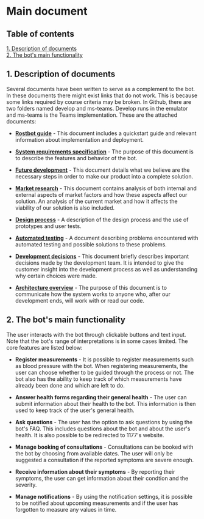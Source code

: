 # Main document

## Table of contents
[1. Description of documents](#descriptiondocuments)   
[2. The bot's main functionality](#mainfunctionality)   
 
## 1. Description of documents <a name="descriptiondocuments"></a>

Several documents have been written to serve as a complement to the bot. In these documents there might exist links that do not work. This is because some links required by course criteria may be broken. In Github, there are two folders named develop and ms-teams. Develop runs in the emulator and ms-teams is the Teams implementation. These are the attached documents:

- **[Rostbot guide](documents/RostbotGuide.md)** - This document includes a quickstart guide and relevant information about implementation and deployment.

- **[System requirements specification](documents/SystemRequirementsSpecification.md)** - The purpose of this document is to describe the features and behavior of the bot.

- **[Future development](documents/FutureDevelopment.md)** - This document details what we believe are the necessary steps in order to make our product into a complete solution.

- **[Market research](documents/MarketResearch.md)** - This document contains analysis of both internal and external aspects of market factors and how these aspects affect our solution. An analysis of the current market and how it affects the viability of our solution is also included.

- **[Design process](DesignProcess.md)** - A description of the design process and the use of prototypes and user tests.

- **[Automated testing](documents/AutomatedTesting.md)** - A document describing problems encountered with automated testing and possible solutions to these problems.

- **[Development decisions](documents/DevelopmentDecisions.md)** - This document briefly describes important decisions made by the development team. It is intended to give the customer insight into the development process as well as understanding why certain choices were made.

- **[Architecture overview](documents/ArchitectureOverview.md)** - The purpose of this document is to communicate how the system works to anyone who, after our development ends, will work with or read our code.

## 2. The bot's main functionality <a name="mainfunctionality"></a>

The user interacts with the bot through clickable buttons and text input. Note that the bot's range of interpretations is in some cases limited. The core features are listed below:

- **Register measurements** - It is possible to register measurements such as blood pressure with the bot. When registering measurements, the user can choose whether to be guided through the process or not. The bot also has the ability to keep track of which measurements have already been done and which are left to do.

- **Answer health forms regarding their general health** - The user can submit information about their health to the bot. This information is then used to keep track of the user's general health.

- **Ask questions** - The user has the option to ask questions by using the bot's FAQ. This includes questions about the bot and about the user's health. It is also possible to be redirected to 1177's website.

- **Manage booking of consultations** - Consultations can be booked with the bot by choosing from available dates. The user will only be suggested a consultation if the reported symptoms are severe enough.

- **Receive information about their symptoms** - By reporting their symptoms, the user can get information about their condtion and the severity. 

- **Manage notifications** - By using the notification settings, it is possible to be notified about upcoming measurements and if the user has forgotten to measure any values in time.


